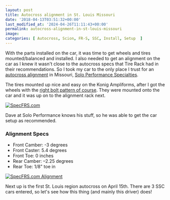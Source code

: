 ```yaml
---
layout: post
title: Autocross alignment in St. Louis Missouri
date: '2018-04-13T03:51:32+00:00'
last_modified_at: '2024-04-26T11:11:43+00:00'
permalink: autocross-alignment-in-st-louis-missouri
image: 
categories: [ Autocross, Scion, FR-S, SSC, Install, Setup  ]
---
```

With the parts installed on the car, it was time to get wheels and tires mounted/balanced and installed. I also needed to get an alignment on the car as I knew it wasn't close to the autocross specs that Tire Rack had in their recommendations. So I took my car to the only place I trust for an [autocross alignment](https://www.soloperformance.com/alignment) in Missouri, [Solo Performance Specialties](https://www.soloperformance.com/).

The tires mounted up nice and easy on the Konig Ampliforms, after I got the wheels with the [right bolt pattern of course](http://specfrs.com/Blog/aid/6). They were mounted onto the car and it was up on to the alignment rack next.

[![SpecFRS.com](https://farm1.staticflickr.com/889/39569348460_4f34229364_z.jpg)](https://www.flickr.com/photos/chammond/39569348460/in/photostream/)

Dave at Solo Performance knows his stuff, so he was able to get the car setup as recommended.

### Alignment Specs
- Front Camber: -3 degrees
- Front Caster: 5.4 degrees
- Front Toe: 0 inches
- Rear Camber: –2.25 degrees
- Rear Toe: 1/8" toe in

[![SpecFRS.com Alignment](https://farm1.staticflickr.com/792/27530585808_1fe8647719_z.jpg)](https://www.flickr.com/photos/chammond/27530585808/in/photostream/)

Next up is the first St. Louis region autocross on April 15th. There are 3 SSC cars entered, so let's see how this thing (and mainly this driver) does!
